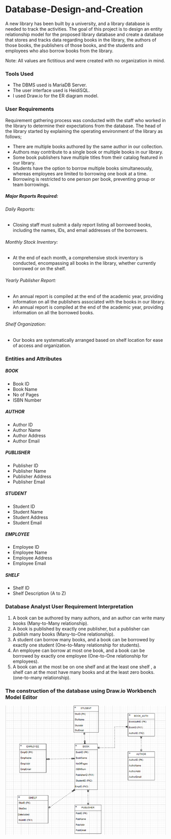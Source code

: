 # Database-Design-and-Creation
A new library has been built by a university, and a library database is needed to track the activities. The goal of this project is to design an entity relationship model for the proposed library database and create a database that stores and tracks data regarding books in the library, the authors of those books, the publishers of those books, and the students and employees who also borrow books from the library.

Note: All values are fictitious and were created with no organization in mind.

### Tools Used
- The DBMS used is MariaDB Server.
- The user interface used is HeidiSQL.
- I used Draw.io for the ER diagram model.

### User Requirements 
Requirement gathering process was conducted with the staff who worked in the library to determine their expectations from the database. 
The head of the library started by explaining the operating environment of the library as follows;
- There are multiple books authored by the same author in our collection.
- Authors may contribute to a single book or multiple books in our library.
- Some book publishers have multiple titles from their catalog featured in our library.
- Students have the option to borrow multiple books simultaneously, whereas employees are limited to borrowing one book at a time.
- Borrowing is restricted to one person per book, preventing group or team borrowings.

##### Major Reports Required:
###### Daily Reports:
- Closing staff must submit a daily report listing all borrowed books, including the names, IDs, and email addresses of the borrowers.
  
###### Monthly Stock Inventory:
- At the end of each month, a comprehensive stock inventory is conducted, encompassing all books in the library, whether currently borrowed or on the shelf.
  
###### Yearly Publisher Report:
- An annual report is compiled at the end of the academic year, providing information on all the publishers associated with the books in our library.
- An annual report is compiled at the end of the academic year, providing information on all the borrowed books.

###### Shelf Organization:
- Our books are systematically arranged based on shelf location for ease of access and organization.

### Entities and Attributes 
##### BOOK
- Book ID
- Book Name
- No of Pages
- ISBN Number
##### AUTHOR
- Author ID
- Author Name
- Author Address
- Author Email 
##### PUBLISHER
- Publisher ID
- Publisher Name
- Publisher Address
- Publisher Email 
##### STUDENT
- Student ID
- Student Name
- Student Address
- Student Email
##### EMPLOYEE
- Employee ID
- Employee Name
- Employee Address
- Employee Email
##### SHELF
- Shelf ID
- Shelf Description (A to Z)

### Database Analyst User Requirement Interpretation
1. A book can be authored by many authors, and an author can write many books (Many-to-Many relationship).
2. A book is published by exactly one publisher, but a publisher can publish many books (Many-to-One relationship).
3. A student can borrow many books, and a book can be borrowed by exactly one student (One-to-Many relationship for students).
4. An employee can borrow at most one book, and a book can be borrowed by exactly one employee (One-to-One relationship for employees).
5. A book can at the most be on one shelf and at the least one shelf , a shelf can at the most have many books and at the least zero books. (one-to-many relationship).

### The construction of the database using Draw.io Workbench Model Editor
![](LibraryDatabaseERDiagram.png)
